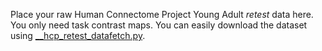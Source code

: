 Place your raw Human Connectome Project Young Adult *retest* data here. You only need task contrast maps. 
You can easily download the dataset using [__hcp_retest_datafetch.py](../../preprocessing/__hcp_retest_datafetch.py).
